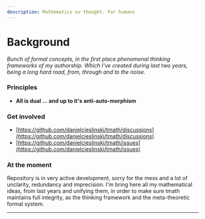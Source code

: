 ```yaml
---
description: Mathematics ov thought. For humans
---
```


# Background

_Bunch of formal concepts, in the first place phenomenal thinking frameworks of my authorship. Which I've created during last two years, being a long hard road, from, through and to the noise._

### Principles

* **All is dual ... and up to it's anti-auto-morphism**

### Get involved

* [https://github.com/danielcieslinski/tmath/discussions](https://github.com/danielcieslinski/tmath/discussions)
* [https://github.com/danielcieslinski/tmath/issues](https://github.com/danielcieslinski/tmath/issues)

### At the moment

Repository is in very active development, sorry for the mess and a lot of unclarity, redundancy and imprecision. I'm bring here all my mathematical ideas, from last years and unifying them, in order to make sure tmath maintains full integrity, as the thinking framework and the meta-theoretic formal system.

****
